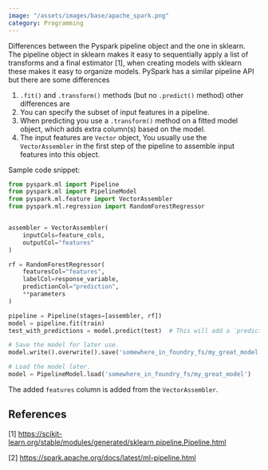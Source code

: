 ```yaml
---
image: "/assets/images/base/apache_spark.png"
category: Programming
---
```


Differences between the Pyspark pipeline object and the one in sklearn.<!--more-->
The pipeline object in sklearn makes it easy to sequentially apply a list of transforms and a final estimator [1], when creating models with sklearn these makes it easy to organize models. 
PySpark has a similar pipeline API but there are some differences

1.  `.fit()` and `.transform()` methods (but no `.predict()` method) other differences are
2. You can specify the subset of input features in a pipeline.
3. When predicting you use a `.transform()` method on a fitted model object, which adds extra column(s) based on the model.
4. The input features are `Vector` object, You usually use the `VectorAssembler` in the first step of the pipeline to assemble input features into this object.

Sample code snippet:

```python
from pyspark.ml import Pipeline
from pyspark.ml import PipelineModel
from pyspark.ml.feature import VectorAssembler
from pyspark.ml.regression import RandomForestRegressor 


assembler = VectorAssembler(
    inputCols=feature_cols,
    outputCol="features"
)

rf = RandomForestRegressor(
    featuresCol="features",
    labelCol=response_variable,
    predictionCol="prediction",
    **parameters
)

pipeline = Pipeline(stages=[assembler, rf])
model = pipeline.fit(train)
test_with_predictions = model.predict(test)  # This will add a `prediction` column AND a `features` column to test.

# Save the model for later use.
model.write().overwrite().save('somewhere_in_foundry_fs/my_great_model')

# Load the model later.
model = PipelineModel.load('somewhere_in_foundry_fs/my_great_model')
```

The added `features` column is added from the `VectorAssembler`.


## References

[1] https://scikit-learn.org/stable/modules/generated/sklearn.pipeline.Pipeline.html

[2] https://spark.apache.org/docs/latest/ml-pipeline.html 
